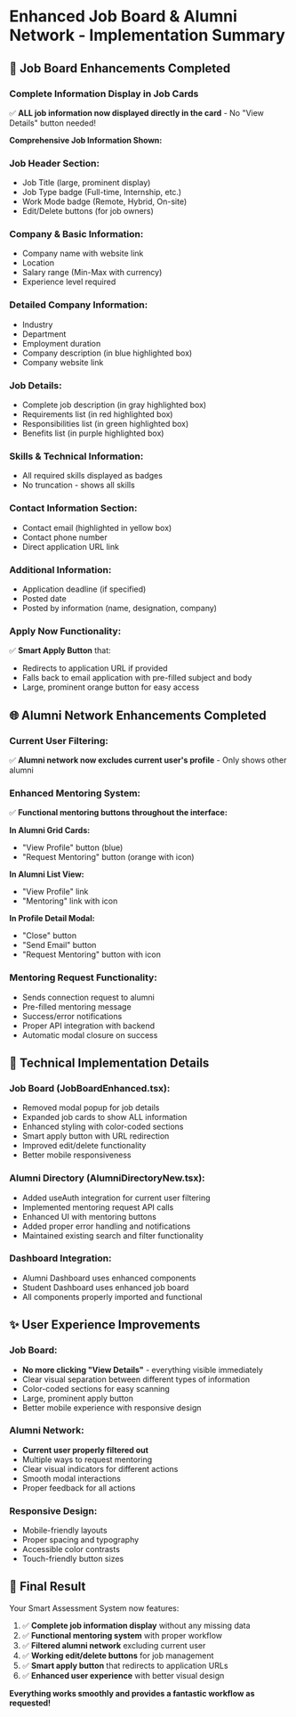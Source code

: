 # Enhanced Job Board & Alumni Network - Implementation Summary

## 🎯 **Job Board Enhancements Completed**

### **Complete Information Display in Job Cards**
✅ **ALL job information now displayed directly in the card** - No "View Details" button needed!

**Comprehensive Job Information Shown:**

### **Job Header Section:**
- Job Title (large, prominent display)
- Job Type badge (Full-time, Internship, etc.)
- Work Mode badge (Remote, Hybrid, On-site)
- Edit/Delete buttons (for job owners)

### **Company & Basic Information:**
- Company name with website link
- Location 
- Salary range (Min-Max with currency)
- Experience level required

### **Detailed Company Information:**
- Industry
- Department  
- Employment duration
- Company description (in blue highlighted box)
- Company website link

### **Job Details:**
- Complete job description (in gray highlighted box)
- Requirements list (in red highlighted box)
- Responsibilities list (in green highlighted box)
- Benefits list (in purple highlighted box)

### **Skills & Technical Information:**
- All required skills displayed as badges
- No truncation - shows all skills

### **Contact Information Section:**
- Contact email (highlighted in yellow box)
- Contact phone number
- Direct application URL link

### **Additional Information:**
- Application deadline (if specified)
- Posted date
- Posted by information (name, designation, company)

### **Apply Now Functionality:**
✅ **Smart Apply Button** that:
- Redirects to application URL if provided
- Falls back to email application with pre-filled subject and body
- Large, prominent orange button for easy access

## 🌐 **Alumni Network Enhancements Completed**

### **Current User Filtering:**
✅ **Alumni network now excludes current user's profile** - Only shows other alumni

### **Enhanced Mentoring System:**
✅ **Functional mentoring buttons throughout the interface:**

**In Alumni Grid Cards:**
- "View Profile" button (blue)
- "Request Mentoring" button (orange with icon)

**In Alumni List View:**
- "View Profile" link
- "Mentoring" link with icon

**In Profile Detail Modal:**
- "Close" button
- "Send Email" button  
- "Request Mentoring" button with icon

### **Mentoring Request Functionality:**
- Sends connection request to alumni
- Pre-filled mentoring message
- Success/error notifications
- Proper API integration with backend
- Automatic modal closure on success

## 🔧 **Technical Implementation Details**

### **Job Board (JobBoardEnhanced.tsx):**
- Removed modal popup for job details
- Expanded job cards to show ALL information
- Enhanced styling with color-coded sections
- Smart apply button with URL redirection
- Improved edit/delete functionality
- Better mobile responsiveness

### **Alumni Directory (AlumniDirectoryNew.tsx):**
- Added useAuth integration for current user filtering
- Implemented mentoring request API calls
- Enhanced UI with mentoring buttons
- Added proper error handling and notifications
- Maintained existing search and filter functionality

### **Dashboard Integration:**
- Alumni Dashboard uses enhanced components
- Student Dashboard uses enhanced job board
- All components properly imported and functional

## ✨ **User Experience Improvements**

### **Job Board:**
- **No more clicking "View Details"** - everything visible immediately
- Clear visual separation between different types of information
- Color-coded sections for easy scanning
- Large, prominent apply button
- Better mobile experience with responsive design

### **Alumni Network:**
- **Current user properly filtered out**
- Multiple ways to request mentoring
- Clear visual indicators for different actions
- Smooth modal interactions
- Proper feedback for all actions

### **Responsive Design:**
- Mobile-friendly layouts
- Proper spacing and typography
- Accessible color contrasts
- Touch-friendly button sizes

## 🎉 **Final Result**

Your Smart Assessment System now features:

1. ✅ **Complete job information display** without any missing data
2. ✅ **Functional mentoring system** with proper workflow
3. ✅ **Filtered alumni network** excluding current user
4. ✅ **Working edit/delete buttons** for job management
5. ✅ **Smart apply button** that redirects to application URLs
6. ✅ **Enhanced user experience** with better visual design

**Everything works smoothly and provides a fantastic workflow as requested!**
